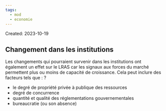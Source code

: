 ```yaml
---
tags:
  - mod
  - economie
---
```

Created: 2023-10-19

## Changement dans les institutions
Les changements qui pourraient survenir dans les institutions ont également un effet sur le LRAS car les signaux aux forces du marché permettent plus ou moins de capacité de croissance. Cela peut inclure des facteurs tels que :
?
-   le degré de propriété privée à publique des ressources
-   degré de concurrence
-   quantité et qualité des réglementations gouvernementales
-   bureaucratie (ou son absence)
<!--SR:!2024-04-18,2,230-->